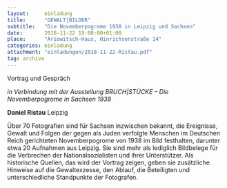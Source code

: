 ```yaml
---
layout:     einladung
title:      "GEWALT|BILDER"
subtitle:   "Die Novemberpogrome 1938 in Leipzig und Sachsen"
date:       2018-11-22 19:00:00+01:00
place:      "Ariowitsch-Haus, Hinrichsenstraße 14"
categories: einladung
attachment: "einladungen/2018-11-22-Ristau.pdf"
tag: archive
---
```


Vortrag und Gespräch

*in Verbindung mit der Ausstellung BRUCH\|STÜCKE – Die Novemberpogrome in Sachsen 1938*

**Daniel Ristau**
Leipzig

Über 70 Fotografien sind für Sachsen inzwischen bekannt, die Ereignisse, Gewalt und Folgen der gegen als Juden verfolgte Menschen im Deutschen Reich gerichteten Novemberpogrome von 1938 im Bild festhalten, darunter etwa 20 Aufnahmen aus Leipzig. Sie sind mehr als lediglich Bildbelege für die Verbrechen der Nationalsozialisten und ihrer Unterstützer. Als historische Quellen, das wird der Vortrag zeigen, geben sie zusätzliche Hinweise auf die Gewaltexzesse, den Ablauf, die Beteiligten und unterschiedliche Standpunkte der Fotografen.
